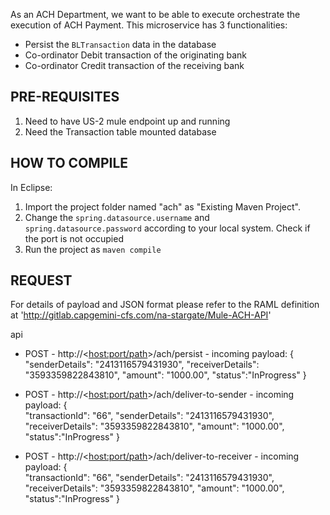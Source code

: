 As an ACH Department, we want to be able to execute orchestrate the execution of ACH Payment. This microservice has 3 functionalities:
- Persist the `BLTransaction` data in the database
- Co-ordinator Debit transaction of the originating bank
- Co-ordinator Credit transaction of the receiving bank


PRE-REQUISITES
--------------------------------------------
1. Need to have US-2 mule endpoint up and running
2. Need the Transaction table mounted database 

HOW TO COMPILE
--------------------------------------------
In Eclipse:
1. Import the project folder named "ach" as "Existing Maven Project".
2. Change the `spring.datasource.username` and `spring.datasource.password` according to your local system. Check if the port is not occupied
3.  Run the project as `maven compile`

REQUEST
--------------------------------------------
For details of payload and JSON format please refer to the RAML definition at 'http://gitlab.capgemini-cfs.com/na-stargate/Mule-ACH-API'

api
  - POST
		- http://<<host:port/path>>/ach/persist
		  - incoming payload: 
			{
					"senderDetails": "2413116579431930",
					"receiverDetails": "3593359822843810",
					"amount": "1000.00",
					"status":"InProgress"
			}

  - POST
		- http://<<host:port/path>>/ach/deliver-to-sender
		  - incoming payload: 
			{	
					"transactionId": "66", 
					"senderDetails": "2413116579431930",
					"receiverDetails": "3593359822843810",
					"amount": "1000.00",
					"status":"InProgress"
			}			
			
  - POST
		- http://<<host:port/path>>/ach/deliver-to-receiver
		  - incoming payload: 
			{	
					"transactionId": "66", 
					"senderDetails": "2413116579431930",
					"receiverDetails": "3593359822843810",
					"amount": "1000.00",
					"status":"InProgress"
			}